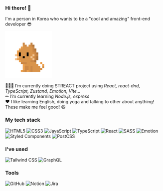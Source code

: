 ### Hi there! 👋 
I'm a person in Korea who wants to be a "cool and amazing" front-end developer 😎

<img height="150" src="https://raw.githubusercontent.com/miguelbogota/miguelbogota/master/images/cat.gif" alt="Funny pixel cat gif moving its tail." />

<p>
  👩🏻‍💻  I’m currently doing STREACT project using <em>React, react-dnd, TypeScript, Zustand, Emotion, Vite...</em> <br />
  ✏  I’m currently learning <em>Node.js, express</em><br />
❤️ I like learning English, doing yoga and talking to other about anything! These make me feel good! 😆
</p>


###  My tech stack 

![HTML5](https://img.shields.io/badge/-HTML5-E34F26?style=for-the-badge&logo=html5&logoColor=ffffff)
![CSS3](https://img.shields.io/badge/css3-%231572B6.svg?style=for-the-badge&logo=css3&logoColor=white)
![JavaScript](https://img.shields.io/badge/javascript-%23323330.svg?style=for-the-badge&logo=javascript&logoColor=%23F7DF1E)
![TypeScript](https://img.shields.io/badge/typescript-%23007ACC.svg?style=for-the-badge&logo=typescript&logoColor=white)
![React](https://img.shields.io/badge/react-%2320232a.svg?style=for-the-badge&logo=react&logoColor=%2361DAFB)
![SASS](https://img.shields.io/badge/SASS-hotpink.svg?style=for-the-badge&logo=SASS&logoColor=white)
![Emotion](https://img.shields.io/badge/Emotion-C64FB5?style=for-the-badge&logo=&logoColor=%2361DAFB)
![Styled Components](https://img.shields.io/badge/styled--components-DB7093?style=for-the-badge&logo=styled-components&logoColor=white)
![PostCSS](https://img.shields.io/badge/PostCSS-DD3A0A?style=for-the-badge&logo=PostCSS&logoColor=white)

### I've used
![Tailwind CSS](https://img.shields.io/badge/Tailwind_CSS-06B6D4?style=for-the-badge&logo=TailwindCSS&logoColor=white)
![GraphQL](https://img.shields.io/badge/GraphQL-E10098?style=for-the-badge&logo=GraphQL&logoColor=white)

### Tools 

![GitHub](https://img.shields.io/badge/GitHub-181717?style=for-the-badge&logo=GitHub&logoColor=white)
![Notion](https://img.shields.io/badge/Notion-000000?style=for-the-badge&logo=Notion&logoColor=white)
![Jira](https://img.shields.io/badge/Jira-0052CC?style=for-the-badge&logo=Jira&logoColor=white)





